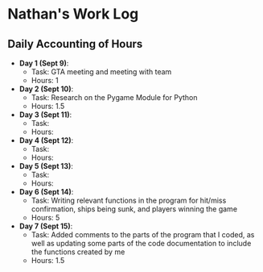 # Nathan's Work Log
## Daily Accounting of Hours
- **Day 1 (Sept 9)**: 
  - Task: GTA meeting and meeting with team
  - Hours: 1
- **Day 2 (Sept 10)**: 
  - Task: Research on the Pygame Module for Python
  - Hours: 1.5
 - **Day 3 (Sept 11)**: 
   - Task:
   - Hours:
 - **Day 4 (Sept 12)**: 
   - Task:
   - Hours:
 - **Day 5 (Sept 13)**: 
   - Task:
   - Hours:
 - **Day 6 (Sept 14)**: 
   - Task: Writing relevant functions in the program for hit/miss confirmation, ships being sunk, and players winning the game
   - Hours: 5
  - **Day 7 (Sept 15)**: 
    - Task: Added comments to the parts of the program that I coded, as well as updating some parts of the code documentation to include the functions created by me
    - Hours: 1.5
